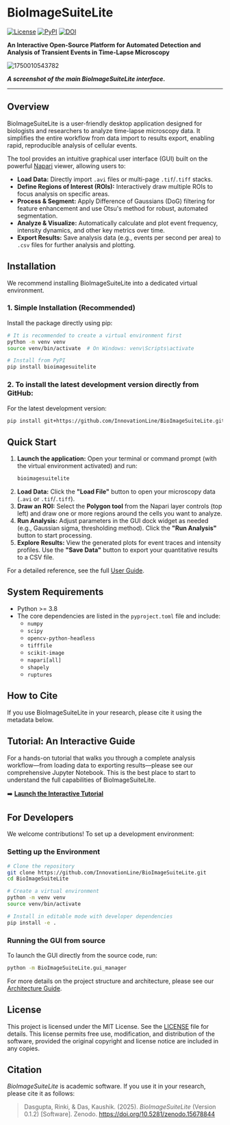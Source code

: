 # BioImageSuiteLite

[![License](https://img.shields.io/badge/License-MIT-yellow.svg)](https://opensource.org/licenses/MIT)
[![PyPI](https://img.shields.io/pypi/v/bioimagesuitelite.svg)](https://pypi.org/project/bioimagesuitelite/)
[![DOI](https://zenodo.org/badge/DOI/10.5281/zenodo.15678844.svg)](https://doi.org/10.5281/zenodo.15678844)

**An Interactive Open-Source Platform for Automated Detection and Analysis of Transient Events in Time-Lapse Microscopy**

![1750010543782](image/README/1750010543782.png)

***A screenshot of the main BioImageSuiteLite interface.***

---

## Overview

BioImageSuiteLite is a user-friendly desktop application designed for biologists and researchers to analyze time-lapse microscopy data. It simplifies the entire workflow from data import to results export, enabling rapid, reproducible analysis of cellular events.

The tool provides an intuitive graphical user interface (GUI) built on the powerful [Napari](https://napari.org/) viewer, allowing users to:

- **Load Data:** Directly import `.avi` files or multi-page `.tif`/`.tiff` stacks.
- **Define Regions of Interest (ROIs):** Interactively draw multiple ROIs to focus analysis on specific areas.
- **Process & Segment:** Apply Difference of Gaussians (DoG) filtering for feature enhancement and use Otsu's method for robust, automated segmentation.
- **Analyze & Visualize:** Automatically calculate and plot event frequency, intensity dynamics, and other key metrics over time.
- **Export Results:** Save analysis data (e.g., events per second per area) to `.csv` files for further analysis and plotting.

## Installation

We recommend installing BioImageSuiteLite into a dedicated virtual environment.

### 1. Simple Installation (Recommended)

Install the package directly using pip:

```bash
# It is recommended to create a virtual environment first
python -m venv venv
source venv/bin/activate  # On Windows: venv\Scripts\activate

# Install from PyPI
pip install bioimagesuitelite
```

### 2. To install the latest development version directly from GitHub:

For the latest development version:

```bash
pip install git+https://github.com/InnovationLine/BioImageSuiteLite.git
```

## Quick Start

1. **Launch the application:**
   Open your terminal or command prompt (with the virtual environment activated) and run:
   ```bash
   bioimagesuitelite
   ```
2. **Load Data:**
   Click the **"Load File"** button to open your microscopy data (`.avi` or `.tif`/`.tiff`).
3. **Draw an ROI:**
   Select the **Polygon tool** from the Napari layer controls (top left) and draw one or more regions around the cells you want to analyze.
4. **Run Analysis:**
   Adjust parameters in the GUI dock widget as needed (e.g., Gaussian sigma, thresholding method). Click the **"Run Analysis"** button to start processing.
5. **Explore Results:**
   View the generated plots for event traces and intensity profiles. Use the **"Save Data"** button to export your quantitative results to a CSV file.

For a detailed reference, see the full [User Guide](./UserGuide.md).

## System Requirements

- Python >= 3.8
- The core dependencies are listed in the `pyproject.toml` file and include:
  - `numpy`
  - `scipy`
  - `opencv-python-headless`
  - `tifffile`
  - `scikit-image`
  - `napari[all]`
  - `shapely`
  - `ruptures`

## How to Cite

If you use BioImageSuiteLite in your research, please cite it using the metadata below.

## Tutorial: An Interactive Guide

For a hands-on tutorial that walks you through a complete analysis workflow—from loading data to exporting results—please see our comprehensive Jupyter Notebook. This is the best place to start to understand the full capabilities of BioImageSuiteLite.

➡️ **[Launch the Interactive Tutorial](./examples/comprehensive_analysis_guide.ipynb)**

## For Developers

We welcome contributions! To set up a development environment:

### Setting up the Environment

```bash
# Clone the repository
git clone https://github.com/InnovationLine/BioImageSuiteLite.git
cd BioImageSuiteLite

# Create a virtual environment
python -m venv venv
source venv/bin/activate

# Install in editable mode with developer dependencies
pip install -e .
```

### Running the GUI from source

To launch the GUI directly from the source code, run:

```bash
python -m BioImageSuiteLite.gui_manager
```

For more details on the project structure and architecture, please see our [Architecture Guide](./ARCHITECTURE.md).

## License

This project is licensed under the MIT License. See the [LICENSE](./LICENSE) file for details.
This license permits free use, modification, and distribution of the software, provided the original copyright and license notice are included in any copies.

## Citation

*BioImageSuiteLite* is academic software. If you use it in your research, please cite it as follows:

> Dasgupta, Rinki, & Das, Kaushik. (2025). *BioImageSuiteLite* (Version 0.1.2) \[Software\]. Zenodo. https://doi.org/10.5281/zenodo.15678844

